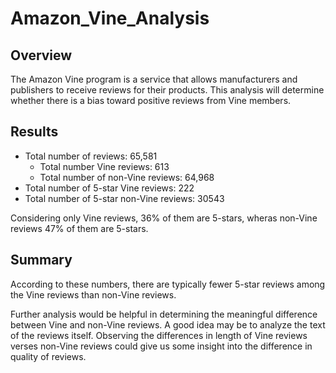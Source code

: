 # Amazon_Vine_Analysis

## Overview
The Amazon Vine program is a service that allows manufacturers and publishers to receive reviews for their products. This analysis will determine whether there is a bias toward positive reviews from Vine members.

## Results
- Total number of reviews: 65,581
	- Total number Vine reviews: 613
	- Total number of non-Vine reviews: 64,968
- Total number of 5-star Vine reviews: 222
- Total number of 5-star non-Vine reviews: 30543

Considering only Vine reviews, 36% of them are 5-stars, wheras non-Vine reviews 47% of them are 5-stars.


## Summary
According to these numbers, there are typically fewer 5-star reviews among the Vine reviews than non-Vine reviews.


Further analysis would be helpful in determining the meaningful difference between Vine and non-Vine reviews. A good idea may be to analyze the text of the reviews itself. Observing the differences in length of Vine reviews verses non-Vine reviews could give us some insight into the difference in quality of reviews.